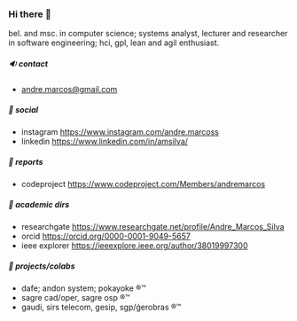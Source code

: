 ### Hi there :evergreen_tree:

bel. and msc. in computer science; systems analyst, lecturer and researcher in software engineering; hci, gpl, lean and agil enthusiast.

##### :sound: contact 
- andre.marcos@gmail.com

##### :link: social
- instagram https://www.instagram.com/andre.marcoss
- linkedin https://www.linkedin.com/in/amsilva/

##### :notebook: reports
- codeproject https://www.codeproject.com/Members/andremarcos

##### :file_folder: academic dirs
- researchgate https://www.researchgate.net/profile/Andre_Marcos_Silva
- orcid https://orcid.org/0000-0001-9049-5657
- ieee explorer https://ieeexplore.ieee.org/author/38019997300

##### :floppy_disk: projects/colabs 
- dafe; andon system; pokayoke :registered::tm:
- sagre cad/oper, sagre osp :registered::tm:
- gaudi, sirs telecom, gesip, sgp/ǵerobras :registered::tm:


<!--
**amsilva/amsilva** is a ✨ _special_ ✨ repository because its `README.md` (this file) appears on your GitHub profile.

Here are some ideas to get you started:

- 🔭 I’m currently working on ...
- 🌱 I’m currently learning ...
- 👯 I’m looking to collaborate on ...
- 🤔 I’m looking for help with ...
- 💬 Ask me about ...
- 📫 How to reach me: ...
- 😄 Pronouns: ...
- ⚡ Fun fact: ...
-->
